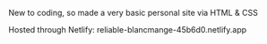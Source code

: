 New to coding, so made a very basic personal site via HTML & CSS

Hosted through Netlify: reliable-blancmange-45b6d0.netlify.app

